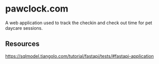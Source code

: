 # pawclock.com

A web application used to track the checkin and check out time for pet daycare sessions.

## Resources
https://sqlmodel.tiangolo.com/tutorial/fastapi/tests/#fastapi-application

